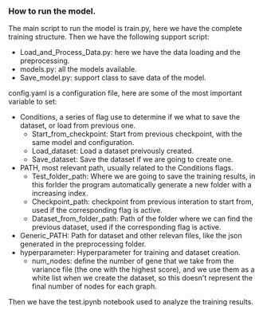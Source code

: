 ### How to run the model.

The main script to run the model is train.py, here we have the complete training structure.
Then we have the following support script:
- Load_and_Process_Data.py: here we have the data loading and the preprocessing.
- models.py: all the models available.
- Save_model.py: support class to save data of the model.

config.yaml is a configuration file, here are some of the most important variable to set:
- Conditions, a series of flag use to determine if we what to save the dataset, or load from previous one.
    - Start_from_checkpoint: Start from previous checkpoint, with the same model and configuration.
    - Load_dataset: Load a dataset preivously created.
    - Save_dataset: Save the dataset if we are going to create one.
- PATH, most relevant path, usually related to the Conditions flags.
    - Test_folder_path: Where we are going to save the training results, in this forlder the program automatically generate a new folder with a increasing index.
    - Checkpoint_path: checkpoint from previous interation to start from, used if the corresponding flag is active.
    - Dataset_from_folder_path: Path of the folder where we can find the previous dataset, used if the corresponding flag is active.
- Generic_PATH: Path for dataset and other relevan files, like the json generated in the preprocessing folder.
- hyperparameter: Hyperparameter for training and dataset creation.
    - num_nodes: define the number of gene that we take from the variance file (the one with the highest score), and we use them as a white list when we create the dataset, so this doesn't represent the final number of nodes for each graph.

Then we have the test.ipynb notebook used to analyze the training results.